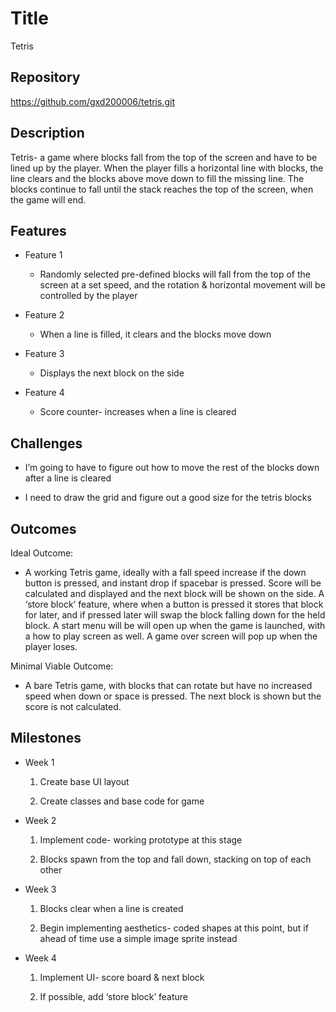 # Title

Tetris

## Repository

https://github.com/gxd200006/tetris.git

## Description

Tetris- a game where blocks fall from the top of the screen and have to be lined up by the player. When the player fills a horizontal line with blocks, the line clears and the blocks above move down to fill the missing line. The blocks continue to fall until the stack reaches the top of the screen, when the game will end.

## Features

- Feature 1

	- Randomly selected pre-defined blocks will fall from the top of the screen at a set speed, and the rotation & horizontal movement will be controlled by the player

- Feature 2

	- When a line is filled, it clears and the blocks move down

- Feature 3

	- Displays the next block on the side

- Feature 4

	- Score counter- increases when a line is cleared

## Challenges

- I’m going to have to figure out how to move the rest of the blocks down after a line is cleared

- I need to draw the grid and figure out a good size for the tetris blocks

## Outcomes

Ideal Outcome:

- A working Tetris game, ideally with a fall speed increase if the down button is pressed, and instant drop if spacebar is pressed. Score will be calculated and displayed and the next block will be shown on the side. A ‘store block’ feature, where when a button is pressed it stores that block for later, and if pressed later will swap the block falling down for the held block. A start menu will be will open up when the game is launched, with a how to play screen as well. A game over screen will pop up when the player loses.

Minimal Viable Outcome:

- A bare Tetris game, with blocks that can rotate but have no increased speed when down or space is pressed. The next block is shown but the score is not calculated.

## Milestones

- Week 1

  1. Create base UI layout

  2. Create classes and base code for game

- Week 2

  1. Implement code- working prototype at this stage

  2. Blocks spawn from the top and fall down, stacking on top of each other

- Week 3

  1. Blocks clear when a line is created

  2. Begin implementing aesthetics- coded shapes at this point, but if ahead of time use a simple image sprite instead

- Week 4

  1. Implement UI- score board & next block

  2. If possible, add ‘store block’ feature